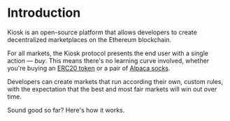# Introduction

Kiosk is an open-source platform that allows developers to create decentralized marketplaces on the Ethereum blockchain.

For all markets, the Kiosk protocol presents the end user with a single action — *buy*. This means there's no learning curve involved, whether you're buying an [ERC20 token](https://theethereum.wiki/w/index.php/ERC20_Token_Standard) or a pair of [Alpaca socks](https://www.youtube.com/watch?v=Um63OQz3bjo).

Developers can create markets that run according their own, custom rules, with the expectation that the best and most fair markets will win out over time.

Sound good so far? Here's how it works.


